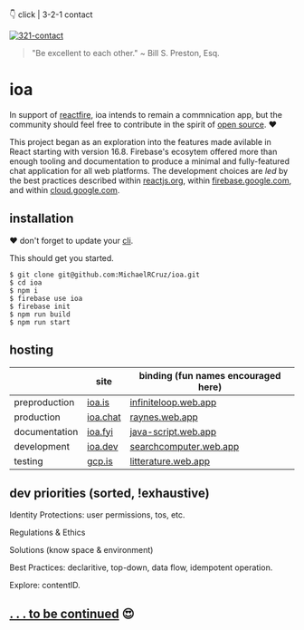 👇 click | 3-2-1 contact

[![321-contact](https://img.youtube.com/vi/KNAshOj1Lzk/0.jpg)](https://youtu.be/KNAshOj1Lzk)

> "Be excellent to each other." ~ Bill S. Preston, Esq.

# **ioa**

In support of [reactfire](https://github.com/FirebaseExtended/reactfire), ioa intends to remain a commnication app, but the community should feel free to contribute in the spirit of [open source](https://opensource.org). ❤️

This project began as an exploration into the features made avilable in React starting with version 16.8. Firebase's ecosytem offered more than enough tooling and documentation to produce a minimal and fully-featured chat application for all web platforms. The development choices are _led_ by the best practices described within [reactjs.org](https://reactjs.org), within [firebase.google.com](https://firebase.google.com), and within [cloud.google.com](https://cloud.google.com).

## **installation**

❤️ don't forget to update your [cli](https://firebase.google.com/docs/cli).

This should get you started.

```
$ git clone git@github.com:MichaelRCruz/ioa.git
$ cd ioa
$ npm i
$ firebase use ioa
$ firebase init
$ npm run build
$ npm run start
```

## **hosting**


|         | site                         | binding (fun names encouraged here)                                                    |
| ------- | ---------------------------- | ---------------------------------------------------------- |
| preproduction | [ioa.is](https://ioa.is)     | [infiniteloop.web.app](https://infiniteloop.web.app)       |
| production    | [ioa.chat](https://ioa.chat) | [raynes.web.app](https://raynes.web.app)                   |
| documentation     | [ioa.fyi](https://ioa.fyi)   | [java-script.web.app](https://java-script.web.app)         |
| development     | [ioa.dev](https://ioa.dev)   | [searchcomputer.web.app](https://searchcomputer.web.app)   |
| testing    | [gcp.is](https://gcp.is)     | [litterature.web.app](https://litterature.web.app)         |

## **dev priorities (sorted, !exhaustive)**

Identity Protections: user permissions, tos, etc.

Regulations & Ethics

Solutions (know space & environment)

Best Practices: declaritive, top-down, data flow, idempotent operation.

Explore: contentID.

## **[. . . to be continued](https://youtu.be/61m7GBMp1I8) 😍**